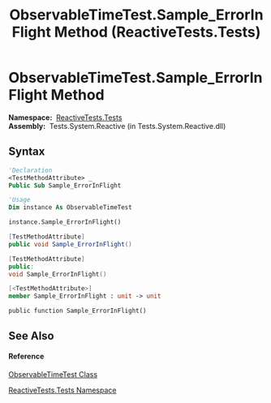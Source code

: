 ﻿---
title: ObservableTimeTest.Sample_ErrorInFlight Method  (ReactiveTests.Tests)
TOCTitle: Sample_ErrorInFlight Method
ms:assetid: M:ReactiveTests.Tests.ObservableTimeTest.Sample_ErrorInFlight
ms:mtpsurl: https://msdn.microsoft.com/en-us/library/reactivetests.tests.observabletimetest.sample_errorinflight(v=VS.103)
ms:contentKeyID: 36619630
ms.date: 06/28/2011
mtps_version: v=VS.103
f1_keywords:
- ReactiveTests.Tests.ObservableTimeTest.Sample_ErrorInFlight
dev_langs:
- CSharp
- JScript
- VB
- FSharp
- c++
---

# ObservableTimeTest.Sample\_ErrorInFlight Method

**Namespace:**  [ReactiveTests.Tests](hh289046\(v=vs.103\).md)  
**Assembly:**  Tests.System.Reactive (in Tests.System.Reactive.dll)

## Syntax

``` vb
'Declaration
<TestMethodAttribute> _
Public Sub Sample_ErrorInFlight
```

``` vb
'Usage
Dim instance As ObservableTimeTest

instance.Sample_ErrorInFlight()
```

``` csharp
[TestMethodAttribute]
public void Sample_ErrorInFlight()
```

``` c++
[TestMethodAttribute]
public:
void Sample_ErrorInFlight()
```

``` fsharp
[<TestMethodAttribute>]
member Sample_ErrorInFlight : unit -> unit 
```

``` jscript
public function Sample_ErrorInFlight()
```

## See Also

#### Reference

[ObservableTimeTest Class](hh315045\(v=vs.103\).md)

[ReactiveTests.Tests Namespace](hh289046\(v=vs.103\).md)

